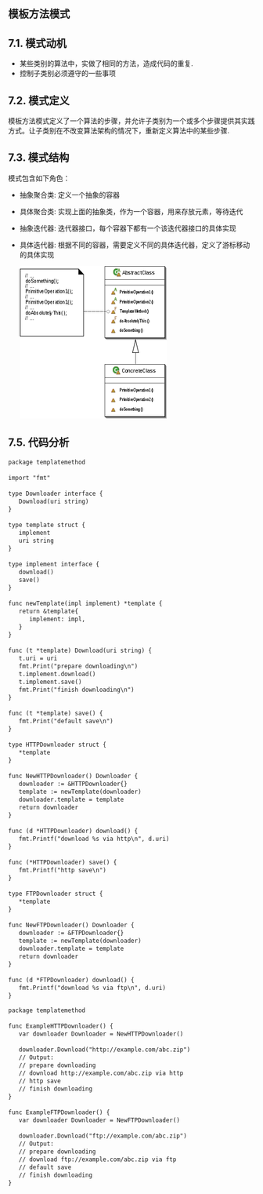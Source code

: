 ## 模板方法模式

## 7.1. 模式动机

- 某些类别的算法中，实做了相同的方法，造成代码的重复.
- 控制子类别必须遵守的一些事项

## 7.2. 模式定义

模板方法模式定义了一个算法的步骤，并允许子类别为一个或多个步骤提供其实践方式。让子类别在不改变算法架构的情况下，重新定义算法中的某些步骤.

## 7.3. 模式结构

模式包含如下角色：

- 抽象聚合类: 定义一个抽象的容器

- 具体聚合类: 实现上面的抽象类，作为一个容器，用来存放元素，等待迭代

- 抽象迭代器: 迭代器接口，每个容器下都有一个该迭代器接口的具体实现

- 具体迭代器: 根据不同的容器，需要定义不同的具体迭代器，定义了游标移动的具体实现

  ![./_images/template.jpg](./images/template.jpg)

## 7.5. 代码分析

```
package templatemethod

import "fmt"

type Downloader interface {
   Download(uri string)
}

type template struct {
   implement
   uri string
}

type implement interface {
   download()
   save()
}

func newTemplate(impl implement) *template {
   return &template{
      implement: impl,
   }
}

func (t *template) Download(uri string) {
   t.uri = uri
   fmt.Print("prepare downloading\n")
   t.implement.download()
   t.implement.save()
   fmt.Print("finish downloading\n")
}

func (t *template) save() {
   fmt.Print("default save\n")
}

type HTTPDownloader struct {
   *template
}

func NewHTTPDownloader() Downloader {
   downloader := &HTTPDownloader{}
   template := newTemplate(downloader)
   downloader.template = template
   return downloader
}

func (d *HTTPDownloader) download() {
   fmt.Printf("download %s via http\n", d.uri)
}

func (*HTTPDownloader) save() {
   fmt.Printf("http save\n")
}

type FTPDownloader struct {
   *template
}

func NewFTPDownloader() Downloader {
   downloader := &FTPDownloader{}
   template := newTemplate(downloader)
   downloader.template = template
   return downloader
}

func (d *FTPDownloader) download() {
   fmt.Printf("download %s via ftp\n", d.uri)
}
```

```
package templatemethod

func ExampleHTTPDownloader() {
   var downloader Downloader = NewHTTPDownloader()

   downloader.Download("http://example.com/abc.zip")
   // Output:
   // prepare downloading
   // download http://example.com/abc.zip via http
   // http save
   // finish downloading
}

func ExampleFTPDownloader() {
   var downloader Downloader = NewFTPDownloader()

   downloader.Download("ftp://example.com/abc.zip")
   // Output:
   // prepare downloading
   // download ftp://example.com/abc.zip via ftp
   // default save
   // finish downloading
}
```